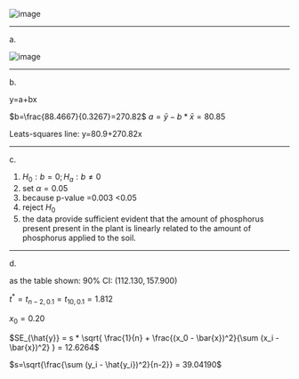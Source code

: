 ![image](https://github.com/user-attachments/assets/3dc15e31-95f1-4de3-b103-789aadd33447)


________
a.

![image](https://github.com/user-attachments/assets/45fa216d-31ec-42c7-8dd9-f8925e5495fc)




_______
b.

y=a+bx

$b=\frac{88.4667}{0.3267}=270.82$
$a=\bar{y}-b*\bar{x}=80.85$

Leats-squares line: y=80.9+270.82x

________
c.
1. $H_0: b=0 ; H_a: b≠0$
2. set $\alpha=0.05$
3. because p-value =0.003 <0.05
4. reject $H_0$
5. the data provide sufficient evident that the amount of phosphorus present present in the plant is linearly related to the amount of phosphorus applied to the soil.

__________
d.

as the table shown: 90% CI: $(112.130, 157.900)$

$t^* = t_{n-2,0.1} = t_{10,0.1} = 1.812$

$x_0 = 0.20$

$SE_{\hat{y}} = s * \sqrt{ \frac{1}{n} + \frac{(x_0 - \bar{x})^2}{\sum (x_i - \bar{x})^2} } = 12.6264$

$s=\sqrt{\frac{\sum (y_i - \hat{y_i})^2}{n-2}} = 39.04190$


